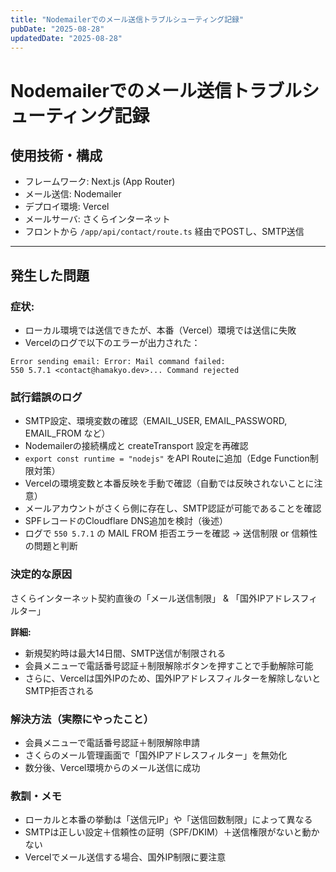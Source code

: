 ```yaml
---
title: "Nodemailerでのメール送信トラブルシューティング記録"
pubDate: "2025-08-28"
updatedDate: "2025-08-28"
---
```

# Nodemailerでのメール送信トラブルシューティング記録

## 使用技術・構成

- フレームワーク: Next.js (App Router)
- メール送信: Nodemailer
- デプロイ環境: Vercel
- メールサーバ: さくらインターネット
- フロントから `/app/api/contact/route.ts` 経由でPOSTし、SMTP送信

---

## 発生した問題

### 症状:

- ローカル環境では送信できたが、本番（Vercel）環境では送信に失敗
- Vercelのログで以下のエラーが出力された：

```plain text
Error sending email: Error: Mail command failed:
550 5.7.1 <contact@hamakyo.dev>... Command rejected
```

### 試行錯誤のログ

- SMTP設定、環境変数の確認（EMAIL_USER, EMAIL_PASSWORD, EMAIL_FROM など）
- Nodemailerの接続構成と createTransport 設定を再確認
- `export const runtime = "nodejs"` をAPI Routeに追加（Edge Function制限対策）
- Vercelの環境変数と本番反映を手動で確認（自動では反映されないことに注意）
- メールアカウントがさくら側に存在し、SMTP認証が可能であることを確認
- SPFレコードのCloudflare DNS追加を検討（後述）
- ログで `550 5.7.1` の MAIL FROM 拒否エラーを確認 → 送信制限 or 信頼性の問題と判断

### 決定的な原因

さくらインターネット契約直後の「メール送信制限」 & 「国外IPアドレスフィルター」

**詳細:**

- 新規契約時は最大14日間、SMTP送信が制限される
- 会員メニューで電話番号認証＋制限解除ボタンを押すことで手動解除可能
- さらに、Vercelは国外IPのため、国外IPアドレスフィルターを解除しないとSMTP拒否される

### 解決方法（実際にやったこと）

- 会員メニューで電話番号認証＋制限解除申請
- さくらのメール管理画面で「国外IPアドレスフィルター」を無効化
- 数分後、Vercel環境からのメール送信に成功

### 教訓・メモ

- ローカルと本番の挙動は「送信元IP」や「送信回数制限」によって異なる
- SMTPは正しい設定＋信頼性の証明（SPF/DKIM）＋送信権限がないと動かない
- Vercelでメール送信する場合、国外IP制限に要注意